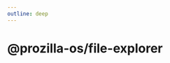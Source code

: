 ```yaml
---
outline: deep
---
```


# @prozilla-os/file-explorer

<!--@include: ../../../../../apps/file-explorer/README.md{13,}-->